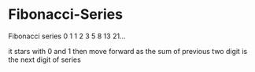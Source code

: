 # Fibonacci-Series
Fibonacci series 0 1 1 2 3 5 8 13 21...

it stars with 0 and 1 then move forward as
the sum of previous two digit is the next digit of series

